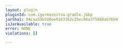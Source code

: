 ```yaml
---
layout: plugin
pluginId: com.igormaznitsa.gradle.jbbp
jarSha1: 64caa59b508ee9163362c25ec86a375888ab76b9
isJarAvailable: true
error: NONE
violations: []

---
```


